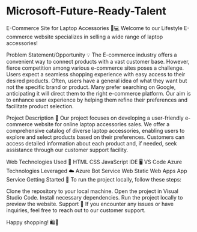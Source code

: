 # Microsoft-Future-Ready-Talent

E-Commerce Site for Laptop Accessories 🛒💻
Welcome to our Lifestyle E-commerce website specializes in selling a wide range of laptop accessories!

Problem Statement/Opportunity 💡
The E-commerce industry offers a convenient way to connect products with a vast customer base. However, fierce competition among various e-commerce sites poses a challenge. Users expect a seamless shopping experience with easy access to their desired products. Often, users have a general idea of what they want but not the specific brand or product. Many prefer searching on Google, anticipating it will direct them to the right e-commerce platform. Our aim is to enhance user experience by helping them refine their preferences and facilitate product selection.

Project Description 🌟
Our project focuses on developing a user-friendly e-commerce website for online laptop accessories sales. We offer a comprehensive catalog of diverse laptop accessories, enabling users to explore and select products based on their preferences. Customers can access detailed information about each product and, if needed, seek assistance through our customer support facility.

Web Technologies Used 🚀
HTML
CSS
JavaScript
IDE 🖥️
VS Code
Azure Technologies Leveraged ☁️
Azure Bot Service
Web
Static Web Apps
App Service
Getting Started 🚀
To run the project locally, follow these steps:

Clone the repository to your local machine.
Open the project in Visual Studio Code.
Install necessary dependencies.
Run the project locally to preview the website.
Support 🤝
If you encounter any issues or have inquiries, feel free to reach out to our customer support.

Happy shopping! 🛍️🎉

